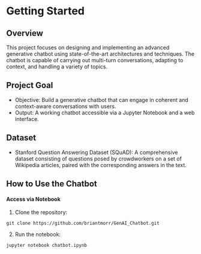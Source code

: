 # Getting Started
## Overview
This project focuses on designing and implementing an advanced generative chatbot using state-of-the-art architectures and techniques. The chatbot is capable of carrying out multi-turn conversations, adapting to context, and handling a variety of topics.

## Project Goal
- Objective: Build a generative chatbot that can engage in coherent and context-aware conversations with users.
- Output: A working chatbot accessible via a Jupyter Notebook and a web interface.

## Dataset
- Stanford Question Answering Dataset (SQuAD): A comprehensive dataset consisting of questions posed by crowdworkers on a set of Wikipedia articles, paired with the corresponding answers in the text.

## How to Use the Chatbot
#### Access via Notebook
1. Clone the repository:
``` 
git clone https://github.com/briantmorr/GenAI_Chatbot.git
```

2. Run the notebook:
```
jupyter notebook chatbot.ipynb
```
